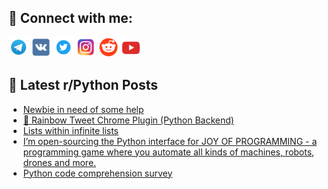 ## 🔎 Connect with me:
[<img src="https://github.com/bullbesh/bullbesh/blob/main/images/Telegram.png" width="32" height="32" />](https://t.me/bullbesh)
[<img src="https://github.com/bullbesh/bullbesh/blob/main/images/VK.png" width="32" height="32" />](https://vk.com/bullbesh)
[<img src="https://github.com/bullbesh/bullbesh/blob/main/images/Twitter.png" width="32" height="32" />](https://twitter.com/bullbesh1)
[<img src="https://github.com/bullbesh/bullbesh/blob/main/images/Instagram.png" width="32" height="32" />](https://www.instagram.com/bullbesh)
[<img src="https://github.com/bullbesh/bullbesh/blob/main/images/Reddit.png" width="32" height="32" />](https://www.reddit.com/user/bullbesh)
[<img src="https://github.com/bullbesh/bullbesh/blob/main/images/YouTube.png" width="32" height="32" />](https://www.youtube.com/channel/UCtfjRs6uzgq5mfm8S06WTcg)

## 📕 Latest r/Python Posts
<!-- BLOG-POST-LIST:START -->
- [Newbie in need of some help](https://www.reddit.com/r/Python/comments/13lv5d2/newbie_in_need_of_some_help/)
- [🌈 Rainbow Tweet Chrome Plugin &lpar;Python Backend&rpar;](https://www.reddit.com/r/Python/comments/13lu3g3/rainbow_tweet_chrome_plugin_python_backend/)
- [Lists within infinite lists](https://www.reddit.com/r/Python/comments/13ltkk0/lists_within_infinite_lists/)
- [I’m open-sourcing the Python interface for JOY OF PROGRAMMING - a programming game where you automate all kinds of machines, robots, drones and more.](https://www.reddit.com/r/Python/comments/13ltk4q/im_opensourcing_the_python_interface_for_joy_of/)
- [Python code comprehension survey](https://www.reddit.com/r/Python/comments/13lsx1t/python_code_comprehension_survey/)
<!-- BLOG-POST-LIST:END -->
